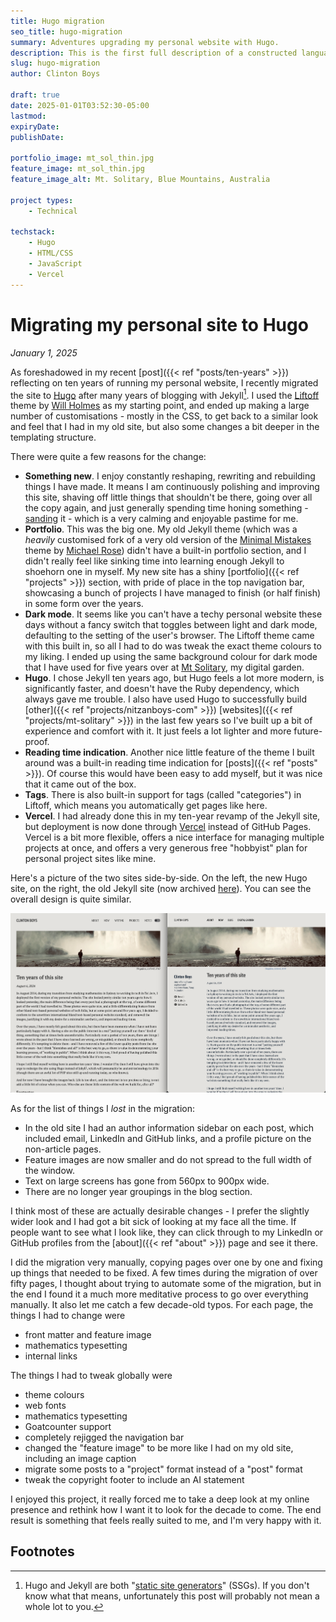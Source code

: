 ```yaml
---
title: Hugo migration
seo_title: hugo-migration
summary: Adventures upgrading my personal website with Hugo. 
description: This is the first full description of a constructed language I have created. It's a hobby I have dabbled in for over twenty years. 
slug: hugo-migration
author: Clinton Boys

draft: true
date: 2025-01-01T03:52:30-05:00
lastmod: 
expiryDate: 
publishDate: 

portfolio_image: mt_sol_thin.jpg
feature_image: mt_sol_thin.jpg
feature_image_alt: Mt. Solitary, Blue Mountains, Australia

project types: 
    - Technical

techstack:
    - Hugo
    - HTML/CSS
    - JavaScript
    - Vercel
---
```


# Migrating my personal site to Hugo

*January 1, 2025*

As foreshadowed in my recent [post]({{< ref "posts/ten-years" >}}) reflecting on ten years of running my personal website, I recently migrated the site to [Hugo](https://gohugo.io/) after many years of blogging with Jekyll[^1]. I used the [Liftoff](https://github.com/wjh18/hugo-liftoff?tab=readme-ov-file) theme by [Will Holmes](https://github.com/wjh18) as my starting point, and ended up making a large number of customisations - mostly in the CSS, to get back to a similar look and feel that I had in my old site, but also some changes a bit deeper in the templating structure. 

There were quite a few reasons for the change:

- **Something new**. I enjoy constantly reshaping, rewriting and rebuilding things I have made. It means I am continuously polishing and improving this site, shaving off little things that shouldn't be there, going over all the copy again, and just generally spending time honing something - [sanding](https://blog.jim-nielsen.com/2024/sanding-ui/) it - which is a very calming and enjoyable pastime for me. 
- **Portfolio**. This was the big one. My old Jekyll theme (which was a *heavily* customised fork of a very old version of the [Minimal Mistakes](https://mmistakes.github.io/minimal-mistakes/) theme by [Michael Rose](https://mademistakes.com/)) didn't have a built-in portfolio section, and I didn't really feel like sinking time into learning enough Jekyll to shoehorn one in myself. My new site has a shiny [portfolio]({{< ref "projects" >}}) section, with pride of place in the top navigation bar, showcasing a bunch of projects I have managed to finish (or half finish) in some form over the years. 
- **Dark mode**. It seems like you can't have a techy personal website these days without a fancy switch that toggles between light and dark mode, defaulting to the setting of the user's browser. The Liftoff theme came with this built in, so all I had to do was tweak the exact theme colours to my liking. I ended up using the same background colour for dark mode that I have used for five years over at [Mt Solitary](https://www.mtsolitary.com/), my digital garden. 
- **Hugo**. I chose Jekyll ten years ago, but Hugo feels a lot more modern, is significantly faster, and doesn't have the Ruby dependency, which always gave me trouble. I also have used Hugo to successfully build [other]({{< ref "projects/nitzanboys-com" >}}) [websites]({{< ref "projects/mt-solitary" >}}) in the last few years so I've built up a bit of experience and comfort with it. It just feels a lot lighter and more future-proof. 
- **Reading time indication**. Another nice little feature of the theme I built around was a built-in reading time indication for [posts]({{< ref "posts" >}}). Of course this would have been easy to add myself, but it was nice that it came out of the box. 
- **Tags**. There is also built-in support for tags (called "categories") in Liftoff, which means you automatically get pages like here. 
- **Vercel**. I had already done this in my ten-year revamp of the Jekyll site, but deployment is now done through [Vercel](https://vercel.com) instead of GitHub Pages. Vercel is a bit more flexible, offers a nice interface for managing multiple projects at once, and offers a very generous free "hobbyist" plan for personal project sites like mine.  

Here's a picture of the two sites side-by-side. On the left, the new Hugo site, on the right, the old Jekyll site (now archived [here](https://clintonboys-github-io.vercel.app)). You can see the overall design is quite similar. 

![Side by side comparison](side-by-side.png)

As for the list of things I *lost* in the migration:

- In the old site I had an author information sidebar on each post, which included email, LinkedIn and GitHub links, and a profile picture on the non-article pages. 
- Feature images are now smaller and do not spread to the full width of the window. 
- Text on large screens has gone from 560px to 900px wide.
- There are no longer year groupings in the blog section. 

I think most of these are actually desirable changes - I prefer the slightly wider look and I had got a bit sick of looking at my face all the time. If people want to see what I look like, they can click through to my LinkedIn or GitHub profiles from the [about]({{< ref "about" >}}) page and see it there. 

I did the migration very manually, copying pages over one by one and fixing up things that needed to be fixed. A few times during the migration of over fifty pages, I thought about trying to automate some of the migration, but in the end I found it a much more meditative process to go over everything manually. It also let me catch a few decade-old typos. For each page, the things I had to change were

- front matter and feature image
- mathematics typesetting
- internal links

The things I had to tweak globally were

- theme colours
- web fonts
- mathematics typesetting
- Goatcounter support
- completely rejigged the navigation bar
- changed the "feature image" to be more like I had on my old site, including an image caption
- migrate some posts to a "project" format instead of a "post" format
- tweak the copyright footer to include an AI statement

I enjoyed this project, it really forced me to take a deep look at my online presence and rethink how I want it to look for the decade to come. The end result is something that feels really suited to me, and I'm very happy with it. 

## Footnotes

[^1]: Hugo and Jekyll are both "[static site generators](https://en.wikipedia.org/wiki/Static_site_generator)" (SSGs). If you don't know what that means, unfortunately this post will probably not mean a whole lot to you. 
